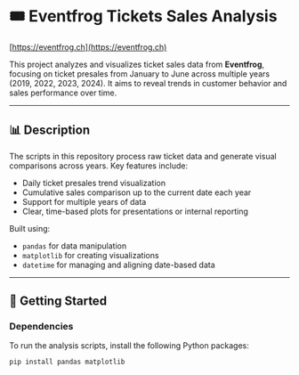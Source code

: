 # 🎟️ Eventfrog Tickets Sales Analysis

[https://eventfrog.ch](https://eventfrog.ch)

This project analyzes and visualizes ticket sales data from **Eventfrog**, focusing on ticket presales from January to June across multiple years (2019, 2022, 2023, 2024). It aims to reveal trends in customer behavior and sales performance over time.

---

## 📊 Description

The scripts in this repository process raw ticket data and generate visual comparisons across years. Key features include:

- Daily ticket presales trend visualization  
- Cumulative sales comparison up to the current date each year  
- Support for multiple years of data  
- Clear, time-based plots for presentations or internal reporting

Built using:
- `pandas` for data manipulation  
- `matplotlib` for creating visualizations  
- `datetime` for managing and aligning date-based data

---

## 🚀 Getting Started

### Dependencies

To run the analysis scripts, install the following Python packages:

```bash
pip install pandas matplotlib
